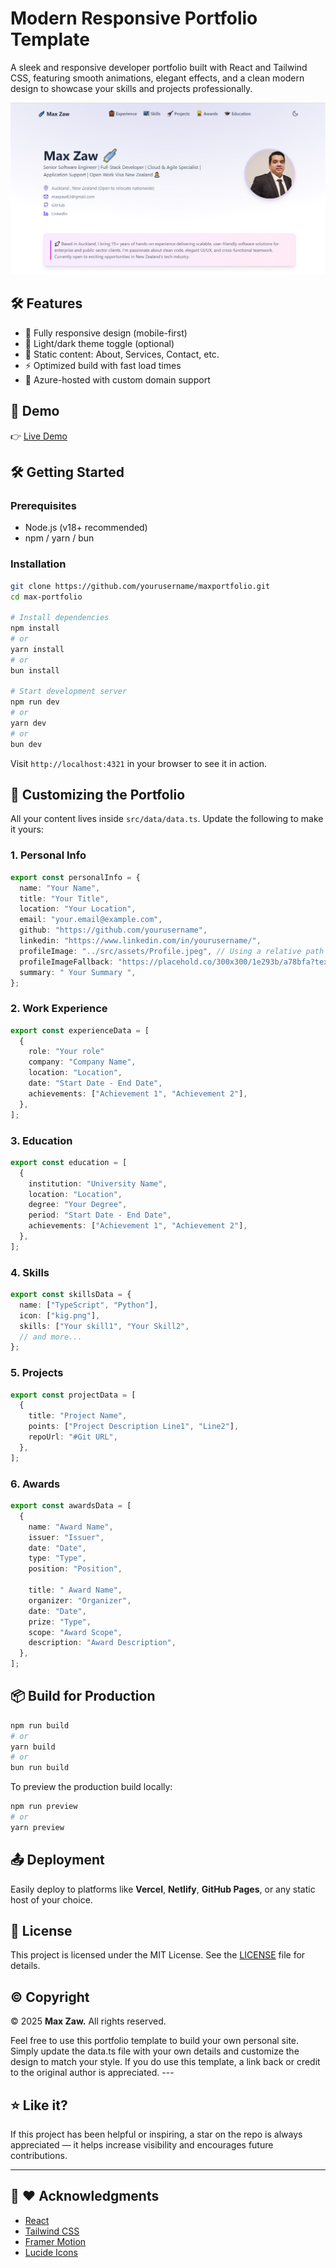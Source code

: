 # Modern Responsive Portfolio Template

A sleek and responsive developer portfolio built with React and Tailwind CSS, featuring smooth animations, elegant effects, and a clean modern design to showcase your skills and projects professionally.

![Portfolio Screenshot](https://raw.githubusercontent.com/maxzaw83/maxzaw/refs/heads/main/public/images/MaxZawePortfolioHomePage.jpg)

## 🛠️ Features

- 📱 Fully responsive design (mobile-first)
- 🌙 Light/dark theme toggle (optional)
- 💼 Static content: About, Services, Contact, etc.
- ⚡ Optimized build with fast load times
- 🚀 Azure-hosted with custom domain support

## 🚀 Demo

👉 [Live Demo](https://icy-wave-0a7ea8610.2.azurestaticapps.net/)

## 🛠 Getting Started

### Prerequisites

- Node.js (v18+ recommended)
- npm / yarn / bun

### Installation

```bash
git clone https://github.com/yourusername/maxportfolio.git
cd max-portfolio

# Install dependencies
npm install
# or
yarn install
# or
bun install

# Start development server
npm run dev
# or
yarn dev
# or
bun dev
```

Visit `http://localhost:4321` in your browser to see it in action.

## 🧩 Customizing the Portfolio

All your content lives inside `src/data/data.ts`. Update the following to make it yours:

### 1. Personal Info

```ts
export const personalInfo = {
  name: "Your Name",
  title: "Your Title",
  location: "Your Location",
  email: "your.email@example.com",
  github: "https://github.com/yourusername",
  linkedin: "https://www.linkedin.com/in/yourusername/",
  profileImage: "../src/assets/Profile.jpeg", // Using a relative path as in your example
  profileImageFallback: "https://placehold.co/300x300/1e293b/a78bfa?text=MZ",
  summary: " Your Summary ",
};
```

### 2. Work Experience

```ts
export const experienceData = [
  {
    role: "Your role"
    company: "Company Name",
    location: "Location",
    date: "Start Date - End Date",
    achievements: ["Achievement 1", "Achievement 2"],
  },
];
```

### 3. Education

```ts
export const education = [
  {
    institution: "University Name",
    location: "Location",
    degree: "Your Degree",
    period: "Start Date - End Date",
    achievements: ["Achievement 1", "Achievement 2"],
  },
];
```

### 4. Skills

```ts
export const skillsData = {
  name: ["TypeScript", "Python"],
  icon: ["kig.png"],
  skills: ["Your skill1", "Your Skill2",
  // and more...
};
```

### 5. Projects

```ts
export const projectData = [
  {
    title: "Project Name",
    points: ["Project Description Line1", "Line2"],
    repoUrl: "#Git URL",
  },
];
```

### 6. Awards

```ts
export const awardsData = [
  {
    name: "Award Name",
    issuer: "Issuer",
    date: "Date",
    type: "Type",
    position: "Position",

    title: " Award Name",
    organizer: "Organizer",
    date: "Date",
    prize: "Type",
    scope: "Award Scope",
    description: "Award Description",
  },
];
```

## 📦 Build for Production

```bash
npm run build
# or
yarn build
# or
bun run build
```

To preview the production build locally:

```bash
npm run preview
# or
yarn preview
```

## 📤 Deployment

Easily deploy to platforms like **Vercel**, **Netlify**, **GitHub Pages**, or any static host of your choice.

## 📝 License

This project is licensed under the MIT License. See the [LICENSE](LICENSE) file for details.

## ©️ Copyright

© 2025 **Max Zaw.** All rights reserved.

Feel free to use this portfolio template to build your own personal site. Simply update the data.ts file with your own details and customize the design to match your style. If you do use this template, a link back or credit to the original author is appreciated. ---

## ⭐ Like it?

If this project has been helpful or inspiring, a star on the repo is always appreciated — it helps increase visibility and encourages future contributions.

---

## 🙏 ❤️ Acknowledgments

- [React](https://reactjs.org/)
- [Tailwind CSS](https://tailwindcss.com/)
- [Framer Motion](https://www.framer.com/motion/)
- [Lucide Icons](https://lucide.dev/)
